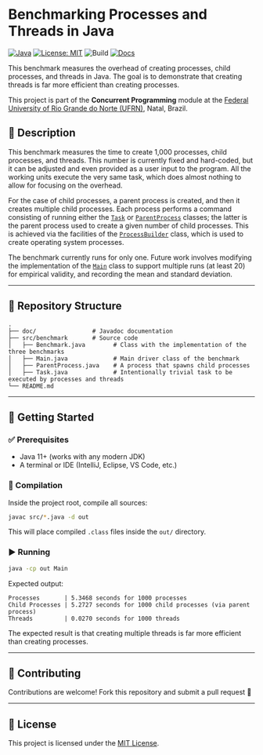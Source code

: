 # Benchmarking Processes and Threads in Java

[![Java](https://img.shields.io/badge/Java-11%2B-orange?logo=java)](https://www.oracle.com/java/technologies/javase-downloads.html)
[![License: MIT](https://img.shields.io/badge/License-MIT-blue.svg)](LICENSE)
![Build](https://img.shields.io/badge/build-manual-lightgrey)
[![Docs](https://img.shields.io/badge/docs-Javadoc-green)](./doc/index.html)

This benchmark measures the overhead of creating processes, child processes, and threads in Java. The goal is to demonstrate that creating threads is far more efficient than creating processes.

This project is part of the **Concurrent Programming** module at the [Federal University of Rio Grande do Norte (UFRN)](https://www.ufrn.br), Natal, Brazil.

## 📃 Description

This benchmark measures the time to create 1,000 processes, child processes, and threads. This number is currently fixed and hard-coded, but it can be adjusted and even provided as a user input to the program. All the working units execute the very same task, which does almost nothing to allow for focusing on the overhead. 

For the case of child processes, a parent process is created, and then it creates multiple child processes. Each process performs a command consisting of running either the [`Task`](src/benchmark/Task.java) or [`ParentProcess`](src/benchmark/ParentProcess.java) classes; the latter is the parent process used to create a given number of child processes. This is achieved via the facilities of the [`ProcessBuilder`](https://docs.oracle.com/en/java/javase/23/docs/api/java.base/java/lang/ProcessBuilder.html) class, which is used to create operating system processes.

The benchmark currently runs for only one. Future work involves modifying the implementation of the [`Main`](src/benchmark/Main.java) class to support multiple runs (at least 20) for empirical validity, and recording the mean and standard deviation.

---

## 📂 Repository Structure

```
.
├── doc/                # Javadoc documentation
├── src/benchmark       # Source code
│   ├── Benchmark.java        # Class with the implementation of the three benchmarks
│   ├── Main.java             # Main driver class of the benchmark
│   ├── ParentProcess.java    # A process that spawns child processes
│   ├── Task.java             # Intentionally trivial task to be executed by processes and threads
└── README.md
```

---

## 🚀 Getting Started

### ✅ Prerequisites
- Java 11+ (works with any modern JDK)
- A terminal or IDE (IntelliJ, Eclipse, VS Code, etc.)

### 🔧 Compilation
Inside the project root, compile all sources:

```bash
javac src/*.java -d out
```

This will place compiled `.class` files inside the `out/` directory.

### ▶️ Running

```bash
java -cp out Main
```

Expected output:

```
Processes       | 5.3468 seconds for 1000 processes
Child Processes | 5.2727 seconds for 1000 child processes (via parent process)
Threads         | 0.0270 seconds for 1000 threads
```

The expected result is that creating multiple threads is far more efficient than creating processes.

---

## 🤝 Contributing

Contributions are welcome! Fork this repository and submit a pull request 🚀

---

## 📜 License

This project is licensed under the [MIT License](LICENSE).
